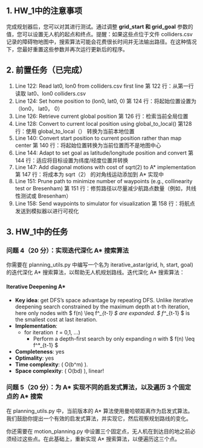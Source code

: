 ## 1. HW_1中的注意事项
完成规划器后，您可以对其进行测试。通过调整 **grid_start 和 grid_goal** 参数的值，您可以设置无人机的起点和终点。提醒：如果这些点位于文件 colliders.csv 记录的障碍物地图中，搜索算法可能会花费很长时间并无法输出路径。在这种情况下，您最好重置这些参数并再次运行更新后的程序。


## 2. 前置任务（已完成）
1. Line 122: Read lat0, lon0 from colliders.csv first line 第 122 行：从第一行读取 lat0、lon0 colliders.csv 
2. Line 124: Set home position to (lon0, lat0, 0) 第 124 行：将起始位置设置为 （lon0， lat0， 0） 
3. Line 126: Retrieve current global position 第 126 行：检索当前全局位置 
4. Line 128: Convert to current local position using global_to_local() 第128 行：使用 global_to_local（） 转换为当前本地位置 
5. Line 140: Convert start position to current position rather than map center  第 140 行：将起始位置转换为当前位置而不是地图中心 
6. Line 144: Adapt to set goal as latitude/longitude position and convert 第 144 行：适应将目标设置为纬度/经度位置并转换 
7. Line 147: Add diagonal motions with cost of sqrt(2) to A* implementation 第 147 行：将成本为 sqrt（2） 的对角线运动添加到 A* 实现中 
8. Line 151: Prune path to minimize number of waypoints (e.g., collinearity test or Bresenham) 第 151 行：修剪路径以尽量减少航路点数量（例如，共线性测试或 Bresenham） 
9. Line 158: Send waypoints to simulator for visualization 第 158 行：将航点发送到模拟器以进行可视化

## 3. HW_1中的任务
### 问题 4（20 分）：实现迭代深化 A* 搜索算法
你需要在 planning_utils.py 中编写一个名为 iterative_astar(grid, h, start, goal) 的迭代深化 A* 搜索算法，以帮助无人机规划路线。迭代深化 A* 搜索算法：
#### Iterative Deepening A*
- **Key idea**: get DFS’s space advantage by repeating DFS. Unlike iterative deepening search constrained by the maximum depth at t-th iteration, here only nodes with $ f(n) \leq f^*_{t-1} $ are expanded. $ f^*_{t-1} $ is the smallest cost at last iteration.
- **Implementation**:
  - for iteration $\ t$ = 0,1, $\dots$)
    - Perform a depth-first search by only expanding $n$ with $ f(n) \leq f^*_{t-1} $
- **Completeness**: yes
- **Optimality**: yes
- **Time complexity**: \( O(b^m) \).
- **Space complexity**: \( O(bd) \), linear!

### 问题 5（20 分）：为 A* 实现不同的启发式算法，以及遍历 3 个固定点的 A* 搜索
在 planning_utils.py 中，当前版本的 A* 算法使用曼哈顿距离作为启发式算法。我们鼓励你提出一个有效的启发式算法，并实现它，然后观察规划路线的变化。

你还需要在 motion_planning.py 中设置三个固定点，无人机在到达目的地之前必须经过这些点。在此基础上，重新实现 A* 搜索算法，以便遍历这三个点。